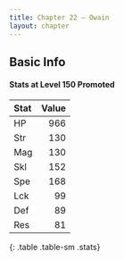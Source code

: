 ```yaml
---
title: Chapter 22 — Owain
layout: chapter
---
```


## Basic Info

#### Stats at Level 150 Promoted

| Stat | Value |
| :--- | ----: |
| HP   |   966 |
| Str  |   130 |
| Mag  |   130 |
| Skl  |   152 |
| Spe  |   168 |
| Lck  |    99 |
| Def  |    89 |
| Res  |    81 |
{: .table .table-sm .stats}
